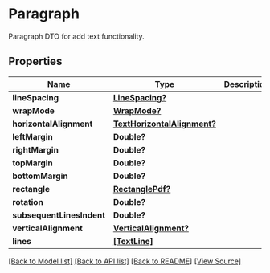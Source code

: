 ﻿# Paragraph
Paragraph DTO for add text functionality.

## Properties
Name | Type | Description | Notes
------------ | ------------- | ------------- | -------------
**lineSpacing** | [**LineSpacing?**](LineSpacing.md) |  | [optional]
**wrapMode** | [**WrapMode?**](WrapMode.md) |  | [optional]
**horizontalAlignment** | [**TextHorizontalAlignment?**](TextHorizontalAlignment.md) |  | [optional]
**leftMargin** | **Double?** |  | [optional]
**rightMargin** | **Double?** |  | [optional]
**topMargin** | **Double?** |  | [optional]
**bottomMargin** | **Double?** |  | [optional]
**rectangle** | [**RectanglePdf?**](RectanglePdf.md) |  | [optional]
**rotation** | **Double?** |  | [optional]
**subsequentLinesIndent** | **Double?** |  | [optional]
**verticalAlignment** | [**VerticalAlignment?**](VerticalAlignment.md) |  | [optional]
**lines** | [**[TextLine]**](TextLine.md) |  | 

[[Back to Model list]](../README.md#documentation-for-models) [[Back to API list]](../README.md#documentation-for-api-endpoints) [[Back to README]](../README.md) [[View Source]](../AsposePdfCloud/Models/Paragraph.swift)


